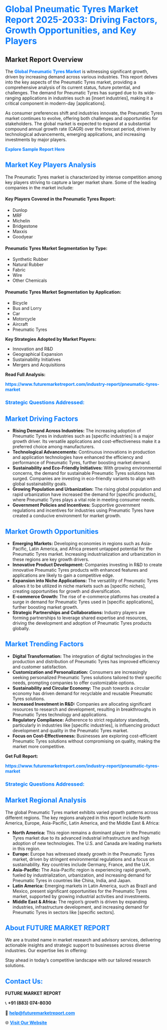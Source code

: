 <h1 style="color: #007BFF;">Global Pneumatic Tyres Market Report 2025-2033: Driving Factors, Growth Opportunities, and Key Players</h1>

<section id="overview">
<h2>Market Report Overview</h2>
<p>The <a href="https://www.futuremarketreport.com/industry-report/pneumatic-tyres-market" style="color: #007BFF; text-decoration: none;"><strong>Global Pneumatic Tyres Market</strong></a> is witnessing significant growth, driven by increasing demand across various industries. This report delves into the key aspects of the Pneumatic Tyres market, providing a comprehensive analysis of its current status, future potential, and challenges. The demand for Pneumatic Tyres has surged due to its wide-ranging applications in industries such as [insert industries], making it a critical component in modern-day [applications].</p>
<p>As consumer preferences shift and industries innovate, the Pneumatic Tyres market continues to evolve, offering both challenges and opportunities for stakeholders. The global market is expected to expand at a substantial compound annual growth rate (CAGR) over the forecast period, driven by technological advancements, emerging applications, and increasing investments by major players.</p>
</section>

<section id="overview">
<p><a href="https://www.futuremarketreport.com/request-sample/reportId=126757" style="color: #007BFF; text-decoration: none;"><strong>Explore Sample Report Here</strong></a></p>
</section>

<section id="key-players">
<h2 style="color: #007BFF;">Market Key Players Analysis</h2>
<p>The Pneumatic Tyres market is characterized by intense competition among key players striving to capture a larger market share. Some of the leading companies in the market include:</p>
<h4>Key Players Covered in the Pneumatic Tyres Report:</h4>
<ul><li>Dunlop</li><li>MRF</li><li>Michelin</li><li>Bridgestone</li><li>Maxxis</li><li>Goodyear</li></ul>
<h4>Pneumatic Tyres Market Segmentation by Type:</h4>
<ul><li>Synthetic Rubber</li><li>Natural Rubber</li><li>Fabric</li><li>Wire</li><li>Other Chemicals</li></ul>

<h4>Pneumatic Tyres Market Segmentation by Application:</h4>
<ul><li>Bicycle</li><li>Bus and Lorry</li><li>Car</li><li>Motorcycle</li><li>Aircraft</li><li>Pneumatic Tyres</li></ul>
<p><strong>Key Strategies Adopted by Market Players:</strong></p>
<ul>
<li>Innovation and R&D</li>
<li>Geographical Expansion</li>
<li>Sustainability Initiatives</li>
<li>Mergers and Acquisitions</li>
</ul>
</section>

<section>
<p><strong>Read Full Analysis: </strong></p><a href="https://www.futuremarketreport.com/industry-report/pneumatic-tyres-market" style="color: #007BFF; text-decoration: none;"><strong>https://www.futuremarketreport.com/industry-report/pneumatic-tyres-market</strong></a>
<h3 style="color: #007BFF;">Strategic Questions Addressed:</h3>
</section>

<section id="driving-factors">
<h2 style="color: #007BFF;">Market Driving Factors</h2>
<ul>
<li><strong>Rising Demand Across Industries:</strong> The increasing adoption of Pneumatic Tyres in industries such as [specific industries] is a major growth driver. Its versatile applications and cost-effectiveness make it a preferred choice among manufacturers.</li>
<li><strong>Technological Advancements:</strong> Continuous innovations in production and application technologies have enhanced the efficiency and performance of Pneumatic Tyres, further boosting market demand.</li>
<li><strong>Sustainability and Eco-Friendly Initiatives:</strong> With growing environmental concerns, the demand for sustainable Pneumatic Tyres solutions has surged. Companies are investing in eco-friendly variants to align with global sustainability goals.</li>
<li><strong>Growing Population and Urbanization:</strong> The rising global population and rapid urbanization have increased the demand for [specific products], where Pneumatic Tyres plays a vital role in meeting consumer needs.</li>
<li><strong>Government Policies and Incentives:</strong> Supportive government regulations and incentives for industries using Pneumatic Tyres have created a conducive environment for market growth.</li>
</ul>
</section>

<section id="growth-opportunities">
<h2 style="color: #007BFF;">Market Growth Opportunities</h2>
<ul>
<li><strong>Emerging Markets:</strong> Developing economies in regions such as Asia-Pacific, Latin America, and Africa present untapped potential for the Pneumatic Tyres market. Increasing industrialization and urbanization in these regions are key growth drivers.</li>
<li><strong>Innovative Product Development:</strong> Companies investing in R&D to create innovative Pneumatic Tyres products with enhanced features and applications are likely to gain a competitive edge.</li>
<li><strong>Expansion into Niche Applications:</strong> The versatility of Pneumatic Tyres allows it to be utilized in niche markets such as [specific niches], creating opportunities for growth and diversification.</li>
<li><strong>E-commerce Growth:</strong> The rise of e-commerce platforms has created a surge in demand for Pneumatic Tyres used in [specific applications], further boosting market growth.</li>
<li><strong>Strategic Partnerships and Collaborations:</strong> Industry players are forming partnerships to leverage shared expertise and resources, driving the development and adoption of Pneumatic Tyres products globally.</li>
</ul>
</section>

<section id="trending-factors">
<h2 style="color: #007BFF;">Market Trending Factors</h2>
<ul>
<li><strong>Digital Transformation:</strong> The integration of digital technologies in the production and distribution of Pneumatic Tyres has improved efficiency and customer satisfaction.</li>
<li><strong>Customization and Personalization:</strong> Consumers are increasingly seeking personalized Pneumatic Tyres solutions tailored to their specific needs, prompting companies to offer customizable options.</li>
<li><strong>Sustainability and Circular Economy:</strong> The push towards a circular economy has driven demand for recyclable and reusable Pneumatic Tyres solutions.</li>
<li><strong>Increased Investment in R&D:</strong> Companies are allocating significant resources to research and development, resulting in breakthroughs in Pneumatic Tyres technology and applications.</li>
<li><strong>Regulatory Compliance:</strong> Adherence to strict regulatory standards, particularly in industries like [specific industries], is influencing product development and quality in the Pneumatic Tyres market.</li>
<li><strong>Focus on Cost-Effectiveness:</strong> Businesses are exploring cost-efficient Pneumatic Tyres solutions without compromising on quality, making the market more competitive.</li>
</ul>
</section>

<section>
<p><strong>Get Full Report: </strong></p><a href="https://www.futuremarketreport.com/industry-report/pneumatic-tyres-market" style="color: #007BFF; text-decoration: none;"><strong>https://www.futuremarketreport.com/industry-report/pneumatic-tyres-market</strong></a>
<h3 style="color: #007BFF;">Strategic Questions Addressed:</h3>
</section>


<section id="regional-analysis">
<h2 style="color: #007BFF;">Market Regional Analysis</h2>
<p>The global Pneumatic Tyres market exhibits varied growth patterns across different regions. The key regions analyzed in this report include North America, Europe, Asia-Pacific, Latin America, and the Middle East & Africa:</p>
<ul>
<li><strong>North America:</strong> This region remains a dominant player in the Pneumatic Tyres market due to its advanced industrial infrastructure and high adoption of new technologies. The U.S. and Canada are leading markets in this region.</li>
<li><strong>Europe:</strong> Europe has witnessed steady growth in the Pneumatic Tyres market, driven by stringent environmental regulations and a focus on sustainability. Key countries include Germany, France, and the U.K.</li>
<li><strong>Asia-Pacific:</strong> The Asia-Pacific region is experiencing rapid growth, fueled by industrialization, urbanization, and increasing demand for Pneumatic Tyres in countries like China, India, and Japan.</li>
<li><strong>Latin America:</strong> Emerging markets in Latin America, such as Brazil and Mexico, present significant opportunities for the Pneumatic Tyres market, supported by growing industrial activities and investments.</li>
<li><strong>Middle East & Africa:</strong> The region’s growth is driven by expanding industries, infrastructure development, and increasing demand for Pneumatic Tyres in sectors like [specific sectors].</li>
</ul>
</section>

<footer>
<h2 style="color: #007BFF;">About FUTURE MARKET REPORT</h2>
<p>We are a trusted name in market research and advisory services, delivering actionable insights and strategic support to businesses across diverse industries. Our expertise lies in offering:</p>

<p>Stay ahead in today’s competitive landscape with our tailored research solutions.</p>

<h2 style="color: #007BFF;">Contact Us:</h2>
<p><strong>FUTURE MARKET REPORT</strong></p>
<p>📞 <strong>+91 (883) 074-8030</strong></p>
<p>📧 <strong><a href="mailto:help@futuremarketreport.com" style="color: #007BFF;">help@futuremarketreport.com</a></strong></p>
<p>🌐 <strong><a href="https://www.futuremarketreport.com/" style="color: #007BFF;">Visit Our Website</a></strong></p>
</footer>